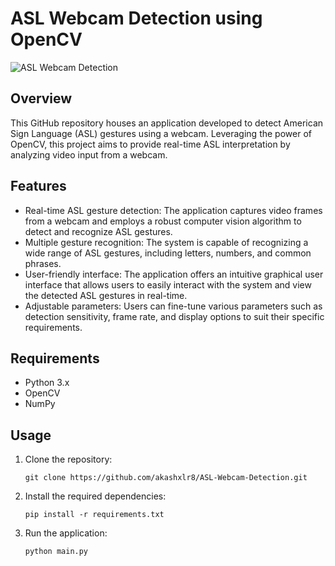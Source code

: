 # ASL Webcam Detection using OpenCV

![ASL Webcam Detection](sign-language-lead.gifsign-language-lead.gif)

## Overview
This GitHub repository houses an application developed to detect American Sign Language (ASL) gestures using a webcam. Leveraging the power of OpenCV, this project aims to provide real-time ASL interpretation by analyzing video input from a webcam.

## Features
- Real-time ASL gesture detection: The application captures video frames from a webcam and employs a robust computer vision algorithm to detect and recognize ASL gestures.
- Multiple gesture recognition: The system is capable of recognizing a wide range of ASL gestures, including letters, numbers, and common phrases.
- User-friendly interface: The application offers an intuitive graphical user interface that allows users to easily interact with the system and view the detected ASL gestures in real-time.
- Adjustable parameters: Users can fine-tune various parameters such as detection sensitivity, frame rate, and display options to suit their specific requirements.

## Requirements
- Python 3.x
- OpenCV
- NumPy

## Usage
1. Clone the repository:
   ```
   git clone https://github.com/akashxlr8/ASL-Webcam-Detection.git
   ```

2. Install the required dependencies:
   ```
   pip install -r requirements.txt
   ```

3. Run the application:
   ```
   python main.py
   ```



